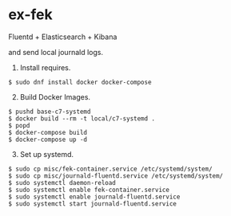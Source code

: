 ex-fek
======

Fluentd + Elasticsearch + Kibana

and send local journald logs.

1. Install requires.

```
$ sudo dnf install docker docker-compose
```

2. Build Docker Images.

```
$ pushd base-c7-systemd
$ docker build --rm -t local/c7-systemd .
$ popd
$ docker-compose build
$ docker-compose up -d
```

3. Set up systemd.

```
$ sudo cp misc/fek-container.service /etc/systemd/system/
$ sudo cp misc/journald-fluentd.service /etc/systemd/system/
$ sudo systemctl daemon-reload
$ sudo systemctl enable fek-container.service
$ sudo systemctl enable journald-fluentd.service
$ sudo systemctl start journald-fluentd.service
```
